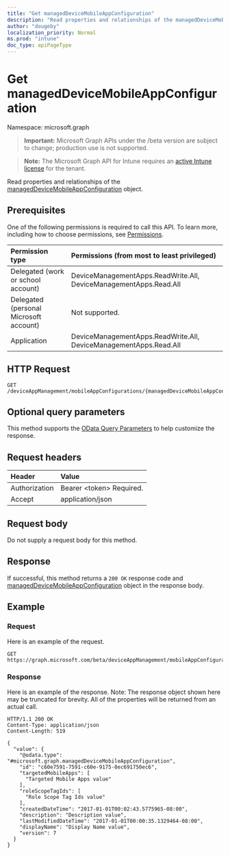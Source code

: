 ```yaml
---
title: "Get managedDeviceMobileAppConfiguration"
description: "Read properties and relationships of the managedDeviceMobileAppConfiguration object."
author: "dougeby"
localization_priority: Normal
ms.prod: "intune"
doc_type: apiPageType
---
```


# Get managedDeviceMobileAppConfiguration

Namespace: microsoft.graph

> **Important:** Microsoft Graph APIs under the /beta version are subject to change; production use is not supported.

> **Note:** The Microsoft Graph API for Intune requires an [active Intune license](https://go.microsoft.com/fwlink/?linkid=839381) for the tenant.

Read properties and relationships of the [managedDeviceMobileAppConfiguration](../resources/intune-apps-manageddevicemobileappconfiguration.md) object.

## Prerequisites
One of the following permissions is required to call this API. To learn more, including how to choose permissions, see [Permissions](/graph/permissions-reference).

|Permission type|Permissions (from most to least privileged)|
|:---|:---|
|Delegated (work or school account)|DeviceManagementApps.ReadWrite.All, DeviceManagementApps.Read.All|
|Delegated (personal Microsoft account)|Not supported.|
|Application|DeviceManagementApps.ReadWrite.All, DeviceManagementApps.Read.All|

## HTTP Request
<!-- {
  "blockType": "ignored"
}
-->
``` http
GET /deviceAppManagement/mobileAppConfigurations/{managedDeviceMobileAppConfigurationId}
```

## Optional query parameters
This method supports the [OData Query Parameters](/graph/query-parameters) to help customize the response.

## Request headers
|Header|Value|
|:---|:---|
|Authorization|Bearer &lt;token&gt; Required.|
|Accept|application/json|

## Request body
Do not supply a request body for this method.

## Response
If successful, this method returns a `200 OK` response code and [managedDeviceMobileAppConfiguration](../resources/intune-apps-manageddevicemobileappconfiguration.md) object in the response body.

## Example

### Request
Here is an example of the request.
``` http
GET https://graph.microsoft.com/beta/deviceAppManagement/mobileAppConfigurations/{managedDeviceMobileAppConfigurationId}
```

### Response
Here is an example of the response. Note: The response object shown here may be truncated for brevity. All of the properties will be returned from an actual call.
``` http
HTTP/1.1 200 OK
Content-Type: application/json
Content-Length: 519

{
  "value": {
    "@odata.type": "#microsoft.graph.managedDeviceMobileAppConfiguration",
    "id": "c60e7591-7591-c60e-9175-0ec691750ec6",
    "targetedMobileApps": [
      "Targeted Mobile Apps value"
    ],
    "roleScopeTagIds": [
      "Role Scope Tag Ids value"
    ],
    "createdDateTime": "2017-01-01T00:02:43.5775965-08:00",
    "description": "Description value",
    "lastModifiedDateTime": "2017-01-01T00:00:35.1329464-08:00",
    "displayName": "Display Name value",
    "version": 7
  }
}
```





